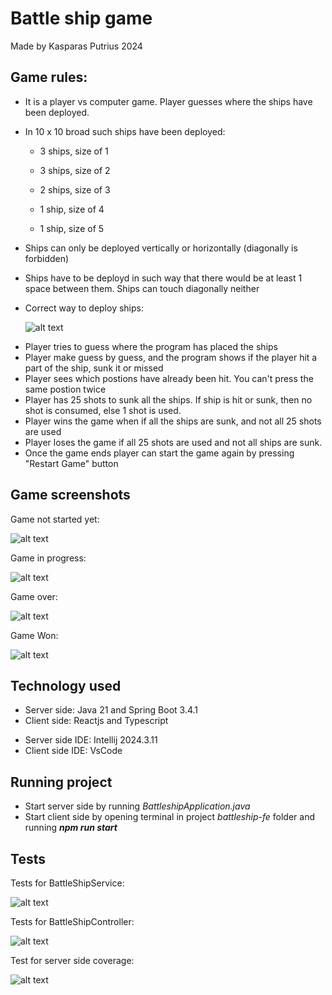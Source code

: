 # Battle ship game

Made by Kasparas Putrius 2024

## Game rules:

- It is a player vs computer game. Player guesses where the ships have been deployed.
- In 10 x 10 broad such ships have been deployed:

  - 3 ships, size of 1

  - 3 ships, size of 2
  - 2 ships, size of 3
  - 1 ship, size of 4
  - 1 ship, size of 5

* Ships can only be deployed vertically or horizontally (diagonally is forbidden)
* Ships have to be deployd in such way that there would be at least 1 space between them. Ships can touch diagonally neither
* Correct way to deploy ships:

  ![alt text](images/correctDeployment.png)

- Player tries to guess where the program has placed the ships
- Player make guess by guess, and the program shows if the player hit a part of the ship, sunk it or missed
- Player sees which postions have already been hit. You can't press the same postion twice
- Player has 25 shots to sunk all the ships. If ship is hit or sunk, then no shot is consumed, else 1 shot is used.
- Player wins the game when if all the ships are sunk, and not all 25 shots are used
- Player loses the game if all 25 shots are used and not all ships are sunk.
- Once the game ends player can start the game again by pressing "Restart Game" button

## Game screenshots

Game not started yet:

![alt text](images/notStartedGame.png)

Game in progress:

![alt text](images/gameInProfress.png)

Game over:

![alt text](images/GameOver.png)

Game Won:

![alt text](images/GameWon.png)

## Technology used

- Server side: Java 21 and Spring Boot 3.4.1
- Client side: Reactjs and Typescript

* Server side IDE: Intellij 2024.3.11
* Client side IDE: VsCode

## Running project

- Start server side by running _BattleshipApplication.java_
- Start client side by opening terminal in project _battleship-fe_ folder and running **_npm run start_**

## Tests

Tests for BattleShipService:

![alt text](images/serviceTests.png)

Tests for BattleShipController:

![alt text](images/controllerTests.png)

Test for server side coverage:

![alt text](images/testCoverage.png)
